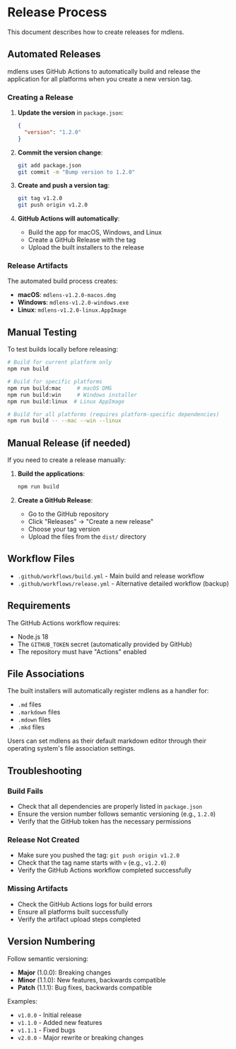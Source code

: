# Release Process

This document describes how to create releases for mdlens.

## Automated Releases

mdlens uses GitHub Actions to automatically build and release the application for all platforms when you create a new version tag.

### Creating a Release

1. **Update the version** in `package.json`:
   ```json
   {
     "version": "1.2.0"
   }
   ```

2. **Commit the version change**:
   ```bash
   git add package.json
   git commit -m "Bump version to 1.2.0"
   ```

3. **Create and push a version tag**:
   ```bash
   git tag v1.2.0
   git push origin v1.2.0
   ```

4. **GitHub Actions will automatically**:
   - Build the app for macOS, Windows, and Linux
   - Create a GitHub Release with the tag
   - Upload the built installers to the release

### Release Artifacts

The automated build process creates:

- **macOS**: `mdlens-v1.2.0-macos.dmg`
- **Windows**: `mdlens-v1.2.0-windows.exe` 
- **Linux**: `mdlens-v1.2.0-linux.AppImage`

## Manual Testing

To test builds locally before releasing:

```bash
# Build for current platform only
npm run build

# Build for specific platforms
npm run build:mac     # macOS DMG
npm run build:win     # Windows installer
npm run build:linux  # Linux AppImage

# Build for all platforms (requires platform-specific dependencies)
npm run build -- --mac --win --linux
```

## Manual Release (if needed)

If you need to create a release manually:

1. **Build the applications**:
   ```bash
   npm run build
   ```

2. **Create a GitHub Release**:
   - Go to the GitHub repository
   - Click "Releases" → "Create a new release"
   - Choose your tag version
   - Upload the files from the `dist/` directory

## Workflow Files

- `.github/workflows/build.yml` - Main build and release workflow
- `.github/workflows/release.yml` - Alternative detailed workflow (backup)

## Requirements

The GitHub Actions workflow requires:
- Node.js 18
- The `GITHUB_TOKEN` secret (automatically provided by GitHub)
- The repository must have "Actions" enabled

## File Associations

The built installers will automatically register mdlens as a handler for:
- `.md` files
- `.markdown` files  
- `.mdown` files
- `.mkd` files

Users can set mdlens as their default markdown editor through their operating system's file association settings.

## Troubleshooting

### Build Fails
- Check that all dependencies are properly listed in `package.json`
- Ensure the version number follows semantic versioning (e.g., `1.2.0`)
- Verify that the GitHub token has the necessary permissions

### Release Not Created
- Make sure you pushed the tag: `git push origin v1.2.0`
- Check that the tag name starts with `v` (e.g., `v1.2.0`)
- Verify the GitHub Actions workflow completed successfully

### Missing Artifacts
- Check the GitHub Actions logs for build errors
- Ensure all platforms built successfully
- Verify the artifact upload steps completed

## Version Numbering

Follow semantic versioning:
- **Major** (1.0.0): Breaking changes
- **Minor** (1.1.0): New features, backwards compatible
- **Patch** (1.1.1): Bug fixes, backwards compatible

Examples:
- `v1.0.0` - Initial release
- `v1.1.0` - Added new features
- `v1.1.1` - Fixed bugs
- `v2.0.0` - Major rewrite or breaking changes
